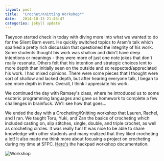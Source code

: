 ```yaml
---
layout: post
title:  "Crochet/Knitting Workshop*"
date:   2014-10-13 21:43:47
categories: jekyll update
---
```

Taeyoon started check in today with diving more into what we wanted to do for the Silent Barn event. He quickly switched topics to Aram's talk which sparked a pretty rich discussion that questioned the integrity of his work. Some students thought his work was shallow and didn't have deep intentions or meanings - they were more of just one note jokes that don't really resonate. Others felt that his intention and strategic choices lent to more depth than initially seen on the outside and so respected/appreciated his work. I had mixed opinions. There were some pieces that I thought were sort of shallow and lacked depth, but after hearing everyone talk, I began to see more depth in them. Overall, I think I appreciate his work. 

We continued the day with Ramsey's class, where he introduced us to some esoteric programming languages and gave us homework to complete a few challenges in brainfuck. We'll see how that goes...

We ended the day with a Crocheting/Knitting workshop that Lauren, Rachel, and I ran. We taught Toru, Yuki, and Zan the basics of crocheting which included casting on, slip stitches, single, double, and triple crochet, as well as crocheting circles. It was really fun! It was nice to be able to share knowledge with other students and many realized that they liked crocheting a lot! It also made me think more about focusing a project on crocheting during my time at SFPC. [Here's](https://sfpc.hackpad.com/Teachings-Knitting-Crochet-McDFCpKzMkL) the hackpad workshop documentation.

![Workshop]({{site.baseurl}}/assets/crochetingworkshop.png)
